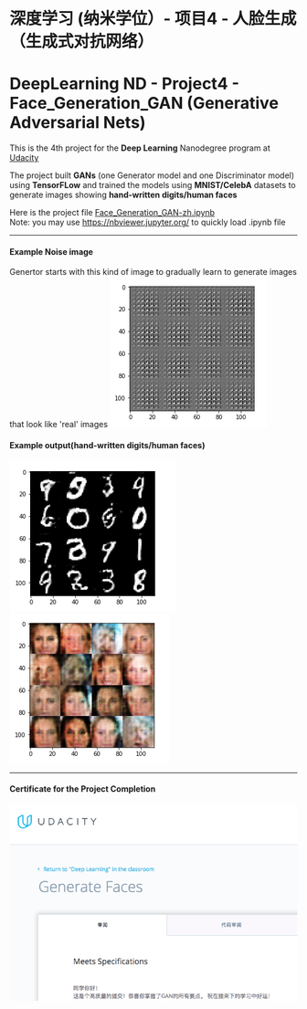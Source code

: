 # 深度学习 (纳米学位）- 项目4  - 人脸生成（生成式对抗网络）
# DeepLearning ND - Project4 - Face_Generation_GAN (Generative Adversarial Nets)

[//]: # (Image References)
[image1.0]: ./example0.png
[image1.1]: ./example1.png
[image1.2]: ./example2.png
[image2]: ./pass_certificate.png

This is the 4th project for the **Deep Learning** Nanodegree program at [Udacity](https://cn.udacity.com/course/deep-learning-nanodegree--nd101-cn-advanced)

The project built **GANs** (one Generator model and one Discriminator model) using **TensorFLow** and trained the models using **MNIST/CelebA** datasets to generate images showing **hand-written digits/human faces**


Here is the project file [Face_Generation_GAN-zh.ipynb](Face_Generation_GAN-zh.ipynb)   
Note:  you may use https://nbviewer.jupyter.org/ to quickly load .ipynb file

---
#### Example Noise image 
Genertor starts with this kind of image to gradually learn to generate images that look like 'real' images
![alt text][image1.0]

#### Example output(hand-written digits/human faces)

![alt text][image1.1]
![alt text][image1.2]

---
#### Certificate for the Project Completion
![alt text][image2]


